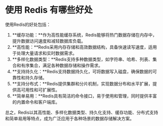 # 使用 Redis 有哪些好处

使用Redis的好处包括：

1. **缓存功能：**作为高性能缓存系统，Redis能够将热门数据存储在内存中，提升数据访问速度和减轻数据库负载。
2. **高性能：**Redis采用内存存储和高效数据结构，具备快速读写速度，适用于处理大量请求和实时数据需求。
3. **多样化数据类型：**Redis支持多种数据类型，如字符串、哈希、列表、集合和有序集合，满足各种数据存储和操作需求。
4. **支持持久化：**Redis支持数据持久化，可将数据写入磁盘，确保数据的可靠性和持久存储。
5. **支持分布式：**Redis提供集群和分片机制，实现数据分布和水平扩展，提供高可用性和可扩展性。
6. **简单易用：**Redis具有简洁的命令接口，易于使用和管理，同时提供丰富的内置命令和客户端库。

总之，Redis以其高性能、多样化数据类型、持久化支持、缓存功能、分布式支持和简单易用等特点，成为广泛应用于各种场景的数据存储解决方案。

